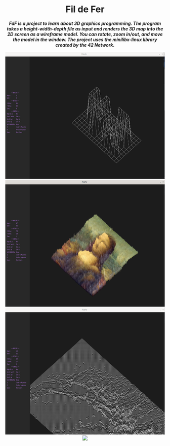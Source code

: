 
<h1 align="center">
	Fil de Fer
</h1>

<p align="center">
	<b><i> FdF is a project to learn about 3D graphics programming. 
  The program takes a height-width-depth file as input 
  and renders the 3D map into the 2D screen as a wireframe model.
  You can rotate, zoom in/out, and move the model in the window.
  The project uses the minilibx-linux library created by the 42 Network.</i></b><br>
</p>

<p align="center">
<img src="map png/42map.png" height="400">
<img src="map png/monalisamap.png" height="400">
<img src="map png/marsmap.png" height="400">
<img src="map png/juiamap.png" height="400">
</p>
